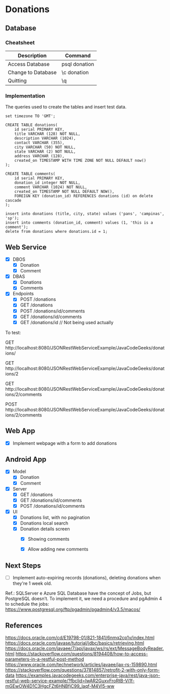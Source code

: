 # Donations

## Database

### Cheatsheet

| Description         	| Command       	|
|----------------------	|---------------	|
| Access Database    	| psql donation 	|
| Change to Database 	| \c donation   	|
| Quitting            	| \q            	|

### Implementation

The queries used to create the tables and insert test data.

```
set timezone TO 'GMT';

CREATE TABLE donations(
	id serial PRIMARY KEY,
	title VARCHAR (128) NOT NULL,
	description VARCHAR (1024),
	contact VARCHAR (355),
	city VARCHAR (50) NOT NULL,
	state VARCHAR (2) NOT NULL,
	address VARCHAR (128),
	created_on TIMESTAMP WITH TIME ZONE NOT NULL DEFAULT now()
);
```

```
CREATE TABLE comments(
	id serial PRIMARY KEY,
	donation_id integer NOT NULL,
	comment VARCHAR (1024) NOT NULL,
	created_on TIMESTAMP NOT NULL DEFAULT NOW(),
	FOREIGN KEY (donation_id) REFERENCES donations (id) on delete cascade
);
```

```
insert into donations (title, city, state) values ('pans', 'campinas', 'sp');
insert into comments (donation_id, comment) values (1, 'this is a comment');
delete from donations where donations.id = 1;
```

## Web Service

- [x] DBOS
    - [x] Donation
    - [x] Comment
- [x] DBAS
    - [x] Donations
    - [x] Comments
- [x] Endpoints
    - [x] POST /donations
    - [x] GET /donations
    - [x] POST /donations/id/comments
    - [x] GET /donations/id/comments
    - [x] GET /donations/id // Not being used actually

To test:

GET http://localhost:8080/JSONRestWebServiceExample/JavaCodeGeeks/donations/

GET http://localhost:8080/JSONRestWebServiceExample/JavaCodeGeeks/donations/2

GET http://localhost:8080/JSONRestWebServiceExample/JavaCodeGeeks/donations/2/comments

POST http://localhost:8080/JSONRestWebServiceExample/JavaCodeGeeks/donations/2/comments

## Web App

- [x] Implement webpage with a form to add donations

## Android App

- [x] Model
    - [x] Donation
    - [x] Comment
- [x] Server
    - [x] GET /donations
    - [x] GET /donations/id/comments
    - [x] POST /donations/id/comments
- [x] UI
    - [x] Donations list, with no pagination
    - [x] Donations local search
    - [x] Donation details screen
        - [x] Showing comments
        - [x] Allow adding new comments


## Next Steps

- [ ] Implement auto-expiring records (donations), deleting donations when they're 1 week old.

Ref.: SQLServer e Azure SQL Database have the concept of Jobs, but PostgreSQL doesn’t.
To implement it, we need a procedure and pgAdmin 4 to schedule the jobs: https://www.postgresql.org/ftp/pgadmin/pgadmin4/v3.5/macos/

## References

https://docs.oracle.com/cd/E19798-01/821-1841/6nmq2cp1v/index.html
https://docs.oracle.com/javase/tutorial/jdbc/basics/retrieving.html
https://docs.oracle.com/javaee/7/api/javax/ws/rs/ext/MessageBodyReader.html
https://stackoverflow.com/questions/8194408/how-to-access-parameters-in-a-restful-post-method
https://www.oracle.com/technetwork/articles/javaee/jax-rs-159890.html
https://stackoverflow.com/questions/37814857/retrofit-2-with-only-form-data
https://examples.javacodegeeks.com/enterprise-java/rest/java-json-restful-web-service-example/?fbclid=IwAR2GuxvFroRtB-Vi1f-mGEwOW4D1C3HgcFZt6HNBfjC99_laqf-M4Vl5-ww
